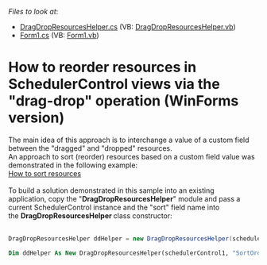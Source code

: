 <!-- default file list -->
*Files to look at*:

* [DragDropResourcesHelper.cs](./CS/WindowsFormsApplication1/DragDropResourcesHelper.cs) (VB: [DragDropResourcesHelper.vb](./VB/WindowsFormsApplication1/DragDropResourcesHelper.vb))
* [Form1.cs](./CS/WindowsFormsApplication1/Form1.cs) (VB: [Form1.vb](./VB/WindowsFormsApplication1/Form1.vb))
<!-- default file list end -->
# How to reorder resources in SchedulerControl views via the "drag-drop" operation (WinForms version)


<p>The main idea of this approach is to interchange a value of a custom field between the "dragged" and "dropped" resources.<br />An approach to sort (reorder) resources based on a custom field value was demonstrated in the following example:<br /><a href="https://www.devexpress.com/Support/Center/p/E3124">How to sort resources</a><br /><br />To build a solution demonstrated in this sample into an existing application, copy the "<strong>DragDropResourcesHelper</strong>" module and pass a current SchedulerControl instance and the "sort" field name into the <strong>DragDropResourcesHelper </strong>class constructor:<br /><br /></p>


```cs
DragDropResourcesHelper ddHelper = new DragDropResourcesHelper(schedulerControl1, "SortOrder");
```




```vb
Dim ddHelper As New DragDropResourcesHelper(schedulerControl1, "SortOrder")
```



<br/>


